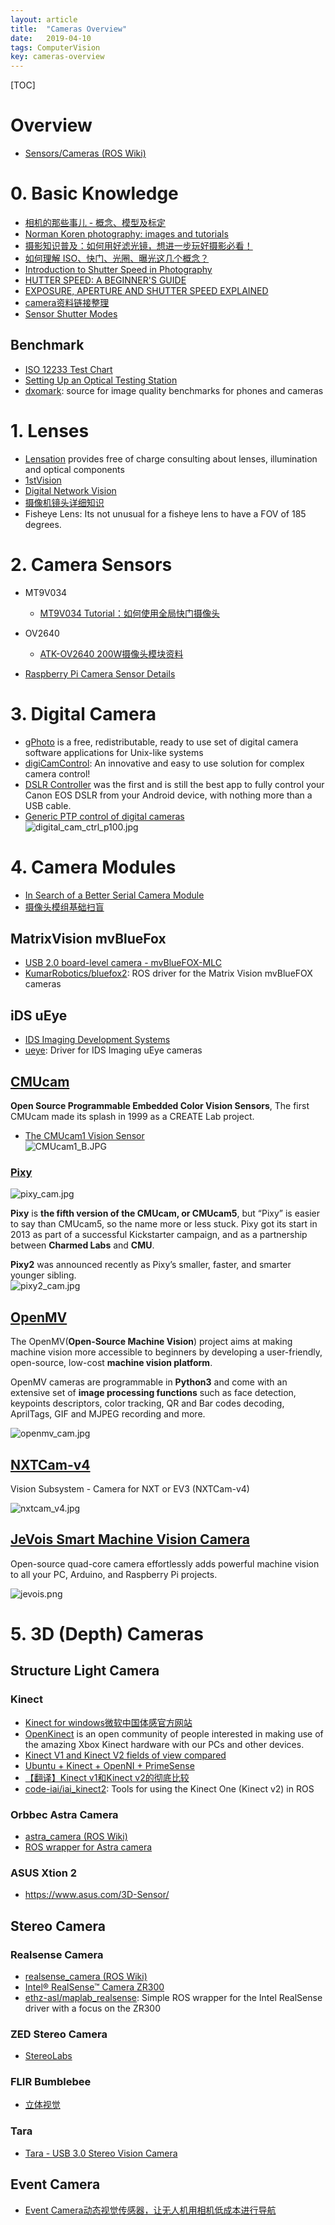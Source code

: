 ```yaml
---
layout: article
title:  "Cameras Overview"
date:   2019-04-10
tags: ComputerVision
key: cameras-overview
---
```


[TOC]

# Overview

* [Sensors/Cameras (ROS Wiki)](http://wiki.ros.org/Sensors/Cameras)

# 0. Basic Knowledge

* [相机的那些事儿 - 概念、模型及标定](https://yq.aliyun.com/articles/62472)
* [Norman Koren photography: images and tutorials](http://www.normankoren.com/)
* [摄影知识普及：如何用好滤光镜，想进一步玩好摄影必看！](http://www.sohu.com/a/168545276_374721)
* [如何理解 ISO、快门、光圈、曝光这几个概念？](https://www.zhihu.com/question/21427664)
* [Introduction to Shutter Speed in Photography](https://photographylife.com/what-is-shutter-speed-in-photography)
* [HUTTER SPEED: A BEGINNER'S GUIDE](https://www.photographymad.com/pages/view/shutter-speed-a-beginners-guide)
* [EXPOSURE, APERTURE AND SHUTTER SPEED EXPLAINED](https://www.photographymad.com/pages/view/exposure-aperture-shutter-speed)
* [camera资料链接整理](https://blog.csdn.net/ccwwff/article/details/86679455)
* [Sensor Shutter Modes](https://www.ximea.com/support/wiki/allprod/Sensor_Shutter_Modes)

## Benchmark

* [ISO 12233 Test Chart](http://www.graphics.cornell.edu/~westin/misc/res-chart.html)
* [Setting Up an Optical Testing Station](https://www.lensrentals.com/blog/2014/02/setting-up-an-optical-testing-station/)
* [dxomark](https://www.dxomark.com/): source for image quality benchmarks for phones and cameras

# 1. Lenses

* [Lensation](https://www.lensation.de/) provides free of charge consulting about lenses, illumination and optical components
* [1stVision](https://www.1stvision.com/)
* [Digital Network Vision](http://www.digitalnetworkvision.com/)
* [摄像机镜头详细知识](https://zhuanlan.zhihu.com/p/29098395)
* Fisheye Lens: Its not unusual for a fisheye lens to have a FOV of 185 degrees.


# 2. Camera Sensors

* MT9V034
  - [MT9V034 Tutorial：如何使用全局快门摄像头](https://zhuanlan.zhihu.com/p/34516668)

* OV2640
  - [ATK-OV2640 200W摄像头模块资料](http://openedv.com/posts/list/0/41696.htm)

* [Raspberry Pi Camera Sensor Details](http://richshumaker.com/raspi/raspicamera.html)



# 3. Digital Camera
* [gPhoto](http://www.gphoto.org/) is a free, redistributable, ready to use set of digital camera software applications for Unix-like systems
* [digiCamControl](http://digicamcontrol.com/): An innovative and easy to use solution for complex camera control!
* [DSLR Controller](http://www.dslrcontroller.com/) was the first and is still the best app to fully control your Canon EOS DSLR from your Android device, with nothing more than a USB cable.
* [Generic PTP control of digital cameras](https://www.circuitsathome.com/camera-control/generic-ptp-control-of-digital-cameras/)  
![digital_cam_ctrl_p100.jpg](../images/camera/digital_cam_ctrl_p100.jpg)


# 4. Camera Modules

* [In Search of a Better Serial Camera Module](http://sigalrm.blogspot.com/2013/07/in-search-of-better-serial-camera-module.html)
* [摄像头模组基础扫盲](https://www.cnblogs.com/raymon-tec/p/5048632.html)

## MatrixVision mvBlueFox

* [USB 2.0 board-level camera - mvBlueFOX-MLC](https://www.matrix-vision.com/USB2.0-single-board-camera-mvbluefox-mlc.html)
* [KumarRobotics/bluefox2](https://github.com/KumarRobotics/bluefox2): ROS driver for the Matrix Vision mvBlueFOX cameras

## iDS uEye

* [IDS Imaging Development Systems](https://en.ids-imaging.com/home.html)
* [ueye](http://wiki.ros.org/ueye): Driver for IDS Imaging uEye cameras

## [CMUcam](http://www.cmucam.org/)
**Open Source Programmable Embedded Color Vision Sensors**, The first CMUcam made its splash in 1999 as a CREATE Lab project.

* [The CMUcam1 Vision Sensor](https://www.cs.cmu.edu/~cmucam/qanda.html)  
![CMUcam1_B.JPG](../images/camera/CMUcam1_B.JPG)

### [Pixy](https://pixycam.com/)

![pixy_cam.jpg](../images/camera/pixy_cam.jpg)

**Pixy** is **the fifth version of the CMUcam, or CMUcam5**, but “Pixy” is easier to say than CMUcam5, so the name more or less stuck.  Pixy got its start in 2013 as part of a successful Kickstarter campaign, and as a partnership between **Charmed Labs** and **CMU**.

**Pixy2** was announced recently as Pixy’s smaller, faster, and smarter younger sibling.  
![pixy2_cam.jpg](../images/camera/pixy2_cam.jpg)

## [OpenMV](https://openmv.io/)
The OpenMV(**Open-Source Machine Vision**) project aims at making machine vision more accessible to beginners by developing a user-friendly, open-source, low-cost **machine vision platform**.  

OpenMV cameras are programmable in **Python3** and come with an extensive set of **image processing functions** such as face detection, keypoints descriptors, color tracking, QR and Bar codes decoding, AprilTags, GIF and MJPEG recording and more.  

![openmv_cam.jpg](../images/camera/openmv_cam.jpg)

## [NXTCam-v4](http://www.mindsensors.com/ev3-and-nxt/14-vision-subsystem-camera-for-nxt-or-ev3-nxtcam-v4)
Vision Subsystem - Camera for NXT or EV3 (NXTCam-v4)  

![nxtcam_v4.jpg](../images/camera/nxtcam_v4.jpg)

## [JeVois Smart Machine Vision Camera](http://jevois.org/)

Open-source quad-core camera effortlessly adds powerful machine vision to all your PC, Arduino, and Raspberry Pi projects.

![jevois.png](../images/camera/jevois.png)


# 5. 3D (Depth) Cameras

## Structure Light Camera

### Kinect
* [Kinect for windows微软中国体感官方网站](http://www.k4w.cn/)
* [OpenKinect](https://openkinect.org/wiki/Main_Page) is an open community of people interested in making use of the amazing Xbox Kinect hardware with our PCs and other devices.
* [Kinect V1 and Kinect V2 fields of view compared](http://smeenk.com/kinect-field-of-view-comparison/)
* [Ubuntu + Kinect + OpenNI + PrimeSense](http://mitchtech.net/ubuntu-kinect-openni-primesense/)
* [【翻译】Kinect v1和Kinect v2的彻底比较](http://www.cnblogs.com/TracePlus/p/4136297.html)
* [code-iai/iai_kinect2](https://github.com/code-iai/iai_kinect2): Tools for using the Kinect One (Kinect v2) in ROS

### Orbbec Astra Camera
* [astra_camera (ROS Wiki)](http://wiki.ros.org/astra_camera)
* [ROS wrapper for Astra camera](https://github.com/orbbec/ros_astra_camera)

### ASUS Xtion 2
* https://www.asus.com/3D-Sensor/

## Stereo Camera

### Realsense Camera
* [realsense_camera (ROS Wiki)](http://wiki.ros.org/realsense_camera)
* [Intel® RealSense­™ Camera ZR300](https://software.intel.com/en-us/realsense/zr300)
* [ethz-asl/maplab_realsense](https://github.com/ethz-asl/maplab_realsense): Simple ROS wrapper for the Intel RealSense driver with a focus on the ZR300

### ZED Stereo Camera
* [StereoLabs](https://www.stereolabs.com/)

### FLIR Bumblebee
* [立体视觉](https://www.ptgrey.com/stereo-vision-cameras-systems)

### Tara
* [Tara - USB 3.0 Stereo Vision Camera](https://www.e-consystems.com/3D-USB-stereo-camera.asp)

## Event Camera
* [Event Camera动态视觉传感器，让无人机用相机低成本进行导航](https://www.leiphone.com/news/201709/LkfPqS60ZYgmXk8x.html)
